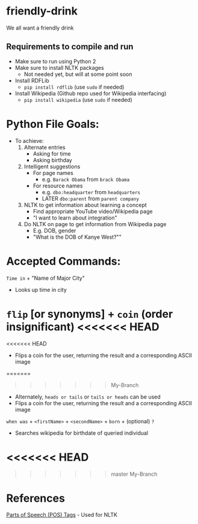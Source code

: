 # friendly-drink
We all want a friendly drink

## Requirements to compile and run
- Make sure to run using Python 2
- Make sure to install NLTK packages
    - Not needed yet, but will at some point soon
- Install RDFLib
    - `pip install rdflib` (use `sudo` if needed)
- Install Wikipedia (Github repo used for Wikipedia interfacing)
    - `pip install wikipedia` (use `sudo` if needed)

# Python File Goals:
* To achieve:
    1. Alternate entries
        * Asking for time
        * Asking birthday
    1. Intelligent suggestions
        * For page names
            * e.g. `Barack Obama` from `brack Obama`
        * For resource names
            * e.g. `dbo:headquarter` from `headquarters`
            * LATER `dbo:parent` from `parent company`
    1. NLTK to get information about learning a concept
        * Find appropriate YouTube video/Wikipedia page
        * "I want to learn about integration"
    2. Do NLTK on page to get information from Wikipedia page
        * E.g. DOB, gender
        * "What is the DOB of Kanye West?""

# Accepted Commands:
`Time in` + "Name of Major City"
* Looks up time in city

`flip` [or synonyms] + `coin` (order insignificant)
<<<<<<< HEAD
=======
<<<<<<< HEAD
* Flips a coin for the user, returning the result and a corresponding ASCII image

=======
>>>>>>> My-Branch
* Alternately, `heads or tails` or `tails or heads` can be used
* Flips a coin for the user, returning the result and a corresponding ASCII image

`when was` + `<firstName>` + `<secondName>` + `born` + (optional) `?`
* Searches wikipedia for birthdate of queried individual


<<<<<<< HEAD
=======
>>>>>>> master
>>>>>>> My-Branch
# References
[Parts of Speech (POS) Tags](https://www.ling.upenn.edu/courses/Fall_2003/ling001/penn_treebank_pos.html) - Used for NLTK
